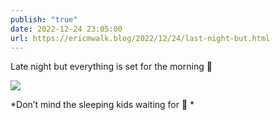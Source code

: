 ```yaml
---
publish: "true"
date: 2022-12-24 23:05:00
url: https://ericmwalk.blog/2022/12/24/last-night-but.html
---
```


Late night but everything is set for the morning 🎄

![](https://ericmwalk.blog/uploads/2022/b5edc11193.jpg)

*Don’t mind the sleeping kids waiting for 🎅 *